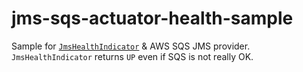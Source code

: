 # jms-sqs-actuator-health-sample

Sample for [`JmsHealthIndicator`](https://github.com/spring-projects/spring-boot/blob/master/spring-boot-project/spring-boot-actuator/src/main/java/org/springframework/boot/actuate/jms/JmsHealthIndicator.java) & AWS SQS JMS provider.  
`JmsHealthIndicator` returns `UP` even if SQS is not really OK.  